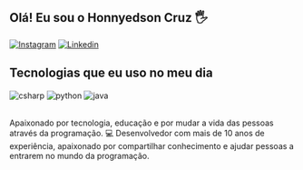 ## Olá! Eu sou o Honnyedson Cruz 🖐️

[![Instagram](https://img.shields.io/badge/Instagram-E4405F?style=for-the-badge&logo=instagram&logoColor=white)](https://instagram.com/Honnyedson_Cruz)
[![Linkedin](https://img.shields.io/badge/LinkedIn-0077B5?style=for-the-badge&logo=linkedin&logoColor=white)](https://www.linkedin.com/in/honnyedson-cruz2005/)

## Tecnologias que eu uso no meu dia

<div style="display: inline_block">
  <img align="center" alt="csharp" src="https://img.shields.io/badge/C%23-239120?style=for-the-badge&logo=c-sharp&logoColor=white" />
  <img align="center" alt="python" src="https://img.shields.io/badge/Python-14354C?style=for-the-badge&logo=python&logoColor=white" />
  <img align="center" alt="java" src="https://img.shields.io/badge/Java-007396?style=for-the-badge&logo=java&logoColor=white" />
</div><br/>


Apaixonado por tecnologia, educação e por mudar a vida das pessoas através da programação.
💻 Desenvolvedor com mais de 10 anos de experiência, apaixonado por compartilhar conhecimento e ajudar pessoas a entrarem no mundo da programação.


